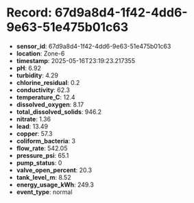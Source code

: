 # Record: 67d9a8d4-1f42-4dd6-9e63-51e475b01c63

- **sensor_id**: 67d9a8d4-1f42-4dd6-9e63-51e475b01c63
- **location**: Zone-6
- **timestamp**: 2025-05-16T23:19:23.217355
- **pH**: 6.92
- **turbidity**: 4.29
- **chlorine_residual**: 0.2
- **conductivity**: 62.3
- **temperature_C**: 12.4
- **dissolved_oxygen**: 8.17
- **total_dissolved_solids**: 946.2
- **nitrate**: 1.36
- **lead**: 13.49
- **copper**: 57.3
- **coliform_bacteria**: 3
- **flow_rate**: 542.05
- **pressure_psi**: 65.1
- **pump_status**: 0
- **valve_open_percent**: 20.3
- **tank_level_m**: 8.52
- **energy_usage_kWh**: 249.3
- **event_type**: normal